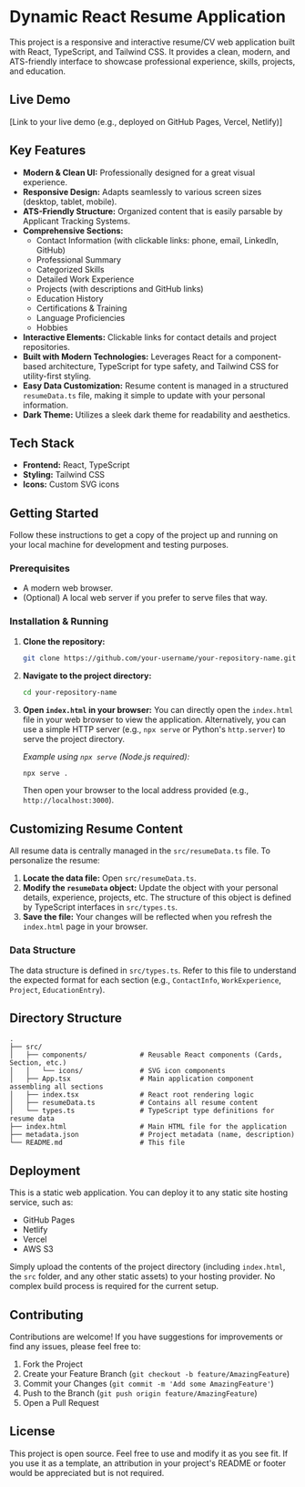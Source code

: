 
# Dynamic React Resume Application

This project is a responsive and interactive resume/CV web application built with React, TypeScript, and Tailwind CSS. It provides a clean, modern, and ATS-friendly interface to showcase professional experience, skills, projects, and education.

## Live Demo

[Link to your live demo (e.g., deployed on GitHub Pages, Vercel, Netlify)]

## Key Features

*   **Modern & Clean UI:** Professionally designed for a great visual experience.
*   **Responsive Design:** Adapts seamlessly to various screen sizes (desktop, tablet, mobile).
*   **ATS-Friendly Structure:** Organized content that is easily parsable by Applicant Tracking Systems.
*   **Comprehensive Sections:**
    *   Contact Information (with clickable links: phone, email, LinkedIn, GitHub)
    *   Professional Summary
    *   Categorized Skills
    *   Detailed Work Experience
    *   Projects (with descriptions and GitHub links)
    *   Education History
    *   Certifications & Training
    *   Language Proficiencies
    *   Hobbies
*   **Interactive Elements:** Clickable links for contact details and project repositories.
*   **Built with Modern Technologies:** Leverages React for a component-based architecture, TypeScript for type safety, and Tailwind CSS for utility-first styling.
*   **Easy Data Customization:** Resume content is managed in a structured `resumeData.ts` file, making it simple to update with your personal information.
*   **Dark Theme:** Utilizes a sleek dark theme for readability and aesthetics.

## Tech Stack

*   **Frontend:** React, TypeScript
*   **Styling:** Tailwind CSS
*   **Icons:** Custom SVG icons

## Getting Started

Follow these instructions to get a copy of the project up and running on your local machine for development and testing purposes.

### Prerequisites

*   A modern web browser.
*   (Optional) A local web server if you prefer to serve files that way.

### Installation & Running

1.  **Clone the repository:**
    ```bash
    git clone https://github.com/your-username/your-repository-name.git
    ```
2.  **Navigate to the project directory:**
    ```bash
    cd your-repository-name
    ```
3.  **Open `index.html` in your browser:**
    You can directly open the `index.html` file in your web browser to view the application.
    Alternatively, you can use a simple HTTP server (e.g., `npx serve` or Python's `http.server`) to serve the project directory.

    *Example using `npx serve` (Node.js required):*
    ```bash
    npx serve .
    ```
    Then open your browser to the local address provided (e.g., `http://localhost:3000`).


## Customizing Resume Content

All resume data is centrally managed in the `src/resumeData.ts` file. To personalize the resume:

1.  **Locate the data file:** Open `src/resumeData.ts`.
2.  **Modify the `resumeData` object:** Update the object with your personal details, experience, projects, etc. The structure of this object is defined by TypeScript interfaces in `src/types.ts`.
3.  **Save the file:** Your changes will be reflected when you refresh the `index.html` page in your browser.

### Data Structure

The data structure is defined in `src/types.ts`. Refer to this file to understand the expected format for each section (e.g., `ContactInfo`, `WorkExperience`, `Project`, `EducationEntry`).

## Directory Structure

```
.
├── src/
│   ├── components/             # Reusable React components (Cards, Section, etc.)
│   │   └── icons/              # SVG icon components
│   ├── App.tsx                 # Main application component assembling all sections
│   ├── index.tsx               # React root rendering logic
│   ├── resumeData.ts           # Contains all resume content
│   └── types.ts                # TypeScript type definitions for resume data
├── index.html                  # Main HTML file for the application
├── metadata.json               # Project metadata (name, description)
└── README.md                   # This file
```

## Deployment

This is a static web application. You can deploy it to any static site hosting service, such as:

*   GitHub Pages
*   Netlify
*   Vercel
*   AWS S3

Simply upload the contents of the project directory (including `index.html`, the `src` folder, and any other static assets) to your hosting provider. No complex build process is required for the current setup.

## Contributing

Contributions are welcome! If you have suggestions for improvements or find any issues, please feel free to:

1.  Fork the Project
2.  Create your Feature Branch (`git checkout -b feature/AmazingFeature`)
3.  Commit your Changes (`git commit -m 'Add some AmazingFeature'`)
4.  Push to the Branch (`git push origin feature/AmazingFeature`)
5.  Open a Pull Request

## License

This project is open source. Feel free to use and modify it as you see fit. If you use it as a template, an attribution in your project's README or footer would be appreciated but is not required.
